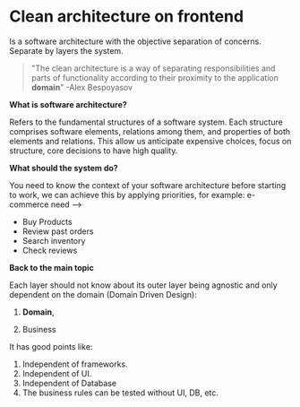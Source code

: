 # Clean architecture on frontend

Is a software architecture with the objective separation of concerns. Separate by layers the system. 

> "The clean architecture is a way of separating responsibilities and parts of functionality according to their proximity to the application **domain**" -Alex Bespoyasov


**What is software architecture?**

Refers to the fundamental structures of a software system.  Each structure comprises software elements, relations among them, and properties of both elements and relations. This allow us anticipate expensive choices, focus on structure, core decisions to have high quality.

**What should the system do?**

You need to know the context of your software architecture before starting to work, we can achieve this by applying priorities, for example: 
e-commerce need -->
- Buy Products
- Review past orders
- Search inventory 
- Check reviews

**Back to the main topic**

Each layer should not know about its outer layer being agnostic and only dependent on the domain (Domain Driven Design):

1. **Domain**, 

2. Business

It has good points like: 

1. Independent of frameworks.
2. Independent of UI.
3. Independent of Database
4. The business rules can be tested without UI, DB, etc. 
